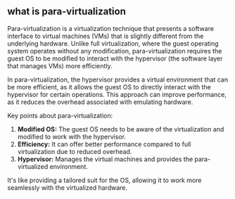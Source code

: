 
## what is para-virtualization

Para-virtualization is a virtualization technique that presents a software interface to virtual machines (VMs) that is slightly different from the underlying hardware. Unlike full virtualization, where the guest operating system operates without any modification, para-virtualization requires the guest OS to be modified to interact with the hypervisor (the software layer that manages VMs) more efficiently. 

In para-virtualization, the hypervisor provides a virtual environment that can be more efficient, as it allows the guest OS to directly interact with the hypervisor for certain operations. This approach can improve performance, as it reduces the overhead associated with emulating hardware.

Key points about para-virtualization:
1. **Modified OS:** The guest OS needs to be aware of the virtualization and modified to work with the hypervisor.
2. **Efficiency:** It can offer better performance compared to full virtualization due to reduced overhead.
3. **Hypervisor:** Manages the virtual machines and provides the para-virtualized environment.

It's like providing a tailored suit for the OS, allowing it to work more seamlessly with the virtualized hardware.


